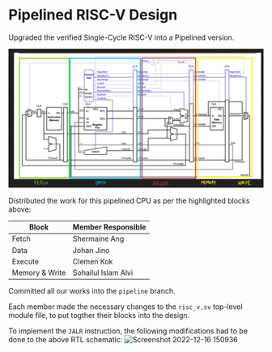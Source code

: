 # Pipelined RISC-V Design
Upgraded the verified Single-Cycle RISC-V into a Pipelined version.

![Alt text](pipelined_cpu_blocks.jpg)

Distributed the work for this pipelined CPU as per the highlighted blocks above:


|Block|Member Responsible|
|---|---|
|Fetch|Shermaine Ang|
|Data|Johan Jino|
|Execute|Clemen Kok|
|Memory & Write|Sohailul Islam Alvi|

Committed all our works into the `pipeline` branch.

Each member made the necessary changes to the `risc_v.sv` top-level module file, to put togther their blocks into the design.

To implement the `JALR` instruction, the following modifications had to be done to the above RTL schematic:
![Screenshot 2022-12-16 150936](https://user-images.githubusercontent.com/94545356/208063585-896f01b4-4d27-43bc-a9cd-776ec25a93d9.png)

